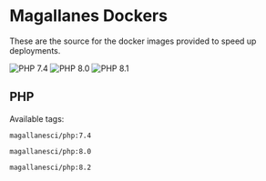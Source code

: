 # Magallanes Dockers
These are the source for the docker images provided to speed up deployments.

![PHP 7.4](https://github.com/MagallanesCI/dockers/actions/workflows/builder-php-74.yml/badge.svg?)
![PHP 8.0](https://github.com/MagallanesCI/dockers/actions/workflows/builder-php-80.yml/badge.svg?)
![PHP 8.1](https://github.com/MagallanesCI/dockers/actions/workflows/builder-php-81.yml/badge.svg?)

## PHP
Available tags:

```
magallanesci/php:7.4
```

```
magallanesci/php:8.0
```

```
magallanesci/php:8.2
```
